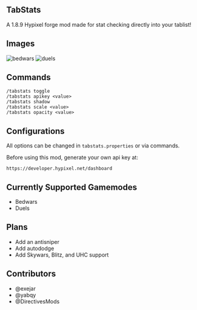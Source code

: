 ## TabStats

A 1.8.9 Hypixel forge mod made for stat checking directly into your tablist!

## Images

![bedwars](https://user-images.githubusercontent.com/87586485/141643040-b229ad0a-f7b6-475f-a289-5ab3ce73ad10.png)
![duels](https://user-images.githubusercontent.com/87586485/141643046-9871b3d5-c9e5-4304-8230-7190c967e8e9.png)

## Commands

```
/tabstats toggle
/tabstats apikey <value>
/tabstats shadow
/tabstats scale <value>
/tabstats opacity <value>
```

## Configurations

All options can be changed in `tabstats.properties` or via commands.

Before using this mod, generate your own api key at:

```
https://developer.hypixel.net/dashboard
```

## Currently Supported Gamemodes
- Bedwars
- Duels

## Plans
- Add an antisniper
- Add autododge
- Add Skywars, Blitz, and UHC support

## Contributors
- @exejar
- @yabqy
- @DirectivesMods
